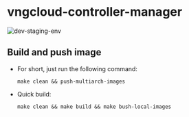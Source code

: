 # vngcloud-controller-manager

![dev-staging-env](https://badgen.net/badge/DEV-STAGING/environment/blue?icon=github)

## Build and push image
- For short, just run the following command:
  ```bash=
  make clean && push-multiarch-images
  ```
  
- Quick build:
  ```bash=
  make clean && make build && make bush-local-images
  ```